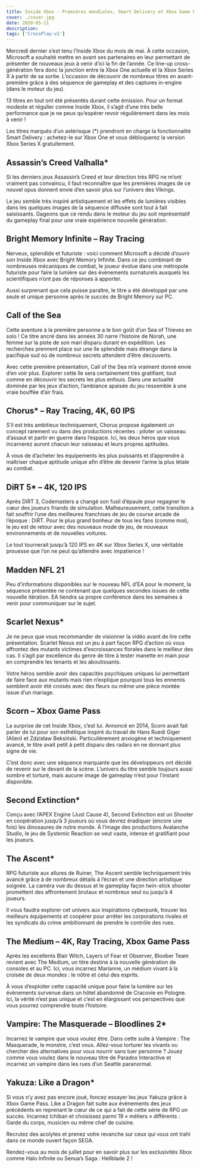 ```yaml
---
title: Inside Xbox - Premières mondiales, Smart Delivery et Xbox Game Pass
cover: ./cover.jpg
date: 2020-05-11
description: 
tags: ['CrossPlay-v1']
---
```

Mercredi dernier s’est tenu l’Inside Xbox du mois de mai. À cette occasion, Microsoft a souhaité mettre en avant ses partenaires en leur permettant de présenter de nouveaux jeux à venir d’ici la fin de l’année. Ce line-up cross-génération fera donc la jonction entre la Xbox One actuelle et la Xbox Series X à partir de sa sortie. L’occasion de découvrir de nombreux titres en avant-première grâce à des séquence de gameplay et des captures in-engine (dans le moteur du jeu).

13 titres en tout ont été présentés durant cette émission. Pour un format modeste et régulier comme Inside Xbox, il s’agit d’une très belle performance que je ne peux qu’espérer revoir régulièrement dans les mois à venir !

Les titres marqués d’un astérisque (*) prendront en charge la fonctionnalité Smart Delivery : achetez-le sur Xbox One et vous débloquerez la version Xbox Series X gratuitement.

## Assassin’s Creed Valhalla*
Si les derniers jeux Assassin’s Creed et leur direction très RPG ne m’ont vraiment pas convaincu, il faut reconnaître que les premières images de ce nouvel opus donnent envie d’en savoir plus sur l’univers des Vikings.

Le jeu semble très inspiré artistiquement et les effets de lumières visibles dans les quelques images de la séquence diffusée sont tout à fait saisissants. Gageons que ce rendu dans le moteur du jeu soit représentatif du gameplay final pour une vraie expérience nouvelle génération.

## Bright Memory Infinite – Ray Tracing
Nerveux, splendide et futuriste : voici comment Microsoft a décidé d’ouvrir son Inside Xbox avec Bright Memory Infinite. Dans ce jeu combinant de nombreuses mécaniques de combat, le joueur évolue dans une métropole futuriste pour faire la lumière sur des évènements surnaturels auxquels les scientifiques n’ont pas de réponses à apporter.

Aussi surprenant que cela puisse paraître, le titre a été développé par une seule et unique personne après le succès de Bright Memory sur PC.

## Call of the Sea
Cette aventure à la première personne a le bon goût d’un Sea of Thieves en solo ! Ce titre ancré dans les années 30 narre l’histoire de Norah, une femme sur la piste de son mari disparu durant en expédition. Les recherches prennent place sur une île splendide mais étrange dans la pacifique sud où de nombreux secrets attendent d’être découverts.

Avec cette première présentation, Call of the Sea m’a vraiment donné envie d’en voir plus. Explorer cette île sera certainement très gratifiant, tout comme en découvrir les secrets les plus enfouis. Dans une actualité dominée par les jeux d’action, l’ambiance apaisée du jeu ressemble à une vraie bouffée d’air frais.

## Chorus* – Ray Tracing, 4K, 60 IPS
S’il est très ambitieux techniquement, Chorus propose également un concept rarement vu dans des productions récentes : piloter un vaisseau d’assaut et partir en guerre dans l’espace. Ici, les deux héros que vous incarnerez auront chacun leur vaisseau et leurs propres aptitudes.

À vous de d’acheter les équipements les plus puissants et d’apprendre à maîtriser chaque aptitude unique afin d’être de devenir l’arme la plus létale au combat.

## DiRT 5* – 4K, 120 IPS
Après DiRT 3, Codemasters a changé son fusil d’épaule pour regagner le cœur des joueurs friands de simulation. Malheureusement, cette transition a fait souffrir l’une des meilleures franchises de jeu de course arcade de l’époque : DiRT. Pour le plus grand bonheur de tous les fans (comme moi), le jeu est de retour avec des nouveaux mode de jeu, de nouveaux environnements et de nouvelles voitures.

Le tout tournerait jusqu’à 120 IPS en 4K sur Xbox Series X, une véritable prouesse que l’on ne peut qu’attendre avec impatience !

## Madden NFL 21
Peu d’informations disponibles sur le nouveau NFL d’EA pour le moment, la séquence présentée ne contenant que quelques secondes issues de cette nouvelle itération. EA tiendra sa propre conférence dans les semaines à venir pour communiquer sur le sujet.

## Scarlet Nexus*
Je ne peux que vous recommander de visionner la vidéo avant de lire cette présentation. Scarlet Nexus est un jeu à part façon RPG d’action où vous affrontez des mutants victimes d’excroissances florales dans le meilleur des cas. Il s’agit par excellence du genre de titre à tester manette en main pour en comprendre les tenants et les aboutissants.

Votre héros semble avoir des capacités psychiques uniques lui permettant de faire face aux mutants mais rien n’explique pourquoi tous les ennemis semblent avoir été croisés avec des fleurs ou même une pièce montée issue d’un mariage.

## Scorn – Xbox Game Pass
La surprise de cet Inside Xbox, c’est lui. Annoncé en 2014, Scorn avait fait parler de lui pour son esthétique inspiré du travail de Hans Ruedi Giger (Alien) et Zdzisław Beksiński. Particulièrement anxiogène et techniquement avancé, le titre avait petit à petit disparu des radars en ne donnant plus signe de vie.

C’est donc avec une séquence marquante que les développeurs ont décidé de revenir sur le devant de la scène. L’univers du titre semble toujours aussi sombre et torturé, mais aucune image de gameplay n’est pour l’instant disponible.

## Second Extinction*
Conçu avec l’APEX Engine (Just Cause 4), Second Extinction est un Shooter en coopération jusqu’à 3 joueurs où vous devrez éradiquer (encore une fois) les dinosaures de notre monde. À l’image des productions Avalanche Studio, le jeu de Systemic Reaction se veut vaste, intense et gratifiant pour les joueurs.

## The Ascent*
RPG futuriste aux allures de Ruiner, The Ascent semble techniquement très avancé grâce à de nombreux détails à l’écran et une direction artistique soignée. La caméra vue du dessus et le gameplay façon twin-stick shooter promettent des affrontement brutaux et nombreux seul ou jusqu’à 4 joueurs.

Il vous faudra explorer cet univers aux inspirations cyberpunk, trouver les meilleurs équipements et coopérer pour arrêter les corporations rivales et les syndicats du crime ambitionnant de prendre le contrôle des rues.

## The Medium – 4K, Ray Tracing, Xbox Game Pass
Après les excellents Blair Witch, Layers of Fear et Observer, Bloober Team revient avec The Medium, un titre destine à la nouvelle génération de consoles et au PC. Ici, vous incarnez Marianne, un médium vivant à la croisée de deux mondes : le nôtre et celui des esprits.

À vous d’exploiter cette capacité unique pour faire la lumière sur les évènements survenue dans un hôtel abandonné de Cracovie en Pologne. Ici, la vérité n’est pas unique et c’est en élargissant vos perspectives que vous pourrez comprendre toute l’histoire.

## Vampire: The Masquerade – Bloodlines 2*
Incarnez le vampire que vous voulez être. Dans cette suite à Vampire : The Masquerade, le monstre, c’est vous. Allez-vous torturer les vivants ou chercher des alternatives pour vous nourrir sans tuer personne ? Jouez comme vous voulez dans le nouveau titre de Paradox Interactive et incarnez un vampire dans les rues d’un Seattle paranormal.

## Yakuza: Like a Dragon*
Si vous n’y avez pas encore joué, foncez essayer les jeux Yakuza grâce à Xbox Game Pass. Like a Dragon fait suite aux évènements des jeux précédents en reprenant le cœur de ce qui a fait de cette série de RPG un succès. Incarnez Ichiban et choisissez parmi 19 « métiers » différents : Garde du corps, musicien ou même chef de cuisine.

Recrutez des acolytes et prenez votre revanche sur ceux qui vous ont trahi dans ce monde ouvert façon SEGA.

Rendez-vous au mois de juillet pour en savoir plus sur les exclusivités Xbox comme Halo Infinite ou Senua’s Saga : Hellblade 2 !

